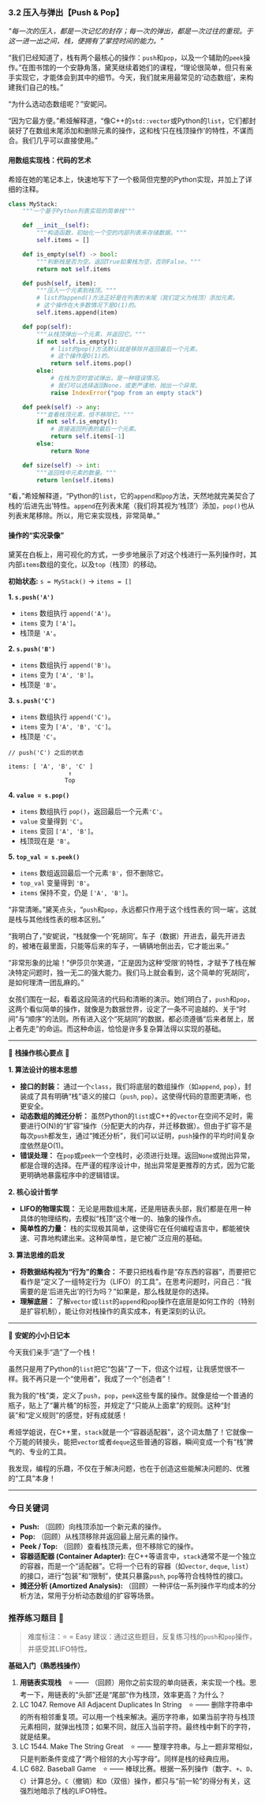 ### **3.2 压入与弹出【Push & Pop】**

*"每一次的压入，都是一次记忆的封存；每一次的弹出，都是一次过往的重现。于这一进一出之间，栈，便拥有了掌控时间的能力。"*

“我们已经知道了，栈有两个最核心的操作：`push`和`pop`，以及一个辅助的`peek`操作。”在图书馆的一个安静角落，黛芙继续着她们的课程，“理论很简单，但只有亲手实现它，才能体会到其中的细节。今天，我们就来用最常见的‘动态数组’，来构建我们自己的栈。”

“为什么选动态数组呢？”安妮问。

“因为它最方便。”希娅解释道，“像C++的`std::vector`或Python的`list`，它们都封装好了在数组末尾添加和删除元素的操作，这和栈‘只在栈顶操作’的特性，不谋而合。我们几乎可以直接使用。”

#### **用数组实现栈：代码的艺术**

希娅在她的笔记本上，快速地写下了一个极简但完整的Python实现，并加上了详细的注释。

```python
class MyStack:
    """一个基于Python列表实现的简单栈"""

    def __init__(self):
        """构造函数，初始化一个空的内部列表来存储数据。"""
        self.items = []

    def is_empty(self) -> bool:
        """判断栈是否为空。返回True如果栈为空，否则False。"""
        return not self.items

    def push(self, item):
        """压入一个元素到栈顶。"""
        # list的append()方法正好是在列表的末尾（我们定义为栈顶）添加元素。
        # 这个操作在大多数情况下是O(1)的。
        self.items.append(item)

    def pop(self):
        """从栈顶弹出一个元素，并返回它。"""
        if not self.is_empty():
            # list的pop()方法默认就是移除并返回最后一个元素。
            # 这个操作是O(1)的。
            return self.items.pop()
        else:
            # 在栈为空时尝试弹出，是一种错误情况。
            # 我们可以选择返回None，或更严谨地，抛出一个异常。
            raise IndexError("pop from an empty stack")

    def peek(self) -> any:
        """查看栈顶元素，但不移除它。"""
        if not self.is_empty():
            # 直接返回列表的最后一个元素。
            return self.items[-1]
        else:
            return None

    def size(self) -> int:
        """返回栈中元素的数量。"""
        return len(self.items)
```

“看，”希娅解释道，“Python的`list`，它的`append`和`pop`方法，天然地就完美契合了栈的‘后进先出’特性。`append`在列表末尾（我们将其视为‘栈顶’）添加，`pop()`也从列表末尾移除。所以，用它来实现栈，非常简单。”

#### **操作的“实况录像”**

黛芙在白板上，用可视化的方式，一步步地展示了对这个栈进行一系列操作时，其内部`items`数组的变化，以及`top`（栈顶）的移动。

**初始状态:** `s = MyStack()` -> `items = []`

**1. `s.push('A')`**
   - `items` 数组执行 `append('A')`。
   - `items` 变为 `['A']`。
   - 栈顶是 `'A'`。

**2. `s.push('B')`**
   - `items` 数组执行 `append('B')`。
   - `items` 变为 `['A', 'B']`。
   - 栈顶是 `'B'`。

**3. `s.push('C')`**
   - `items` 数组执行 `append('C')`。
   - `items` 变为 `['A', 'B', 'C']`。
   - 栈顶是 `'C'`。

```ascii
// push('C') 之后的状态

items: [ 'A', 'B', 'C' ]
                 ↑
                Top
```

**4. `value = s.pop()`**
   - `items` 数组执行 `pop()`，返回最后一个元素`'C'`。
   - `value` 变量得到 `'C'`。
   - `items` 变回 `['A', 'B']`。
   - 栈顶现在是 `'B'`。

**5. `top_val = s.peek()`**
   - `items` 数组返回最后一个元素`'B'`，但不删除它。
   - `top_val` 变量得到 `'B'`。
   - `items` 保持不变，仍是 `['A', 'B']`。

“非常清晰。”黛芙点头，“`push`和`pop`，永远都只作用于这个线性表的‘同一端’。这就是栈与其他线性表的根本区别。”

“我明白了，”安妮说，“栈就像一个‘死胡同’。车子（数据）开进去，最先开进去的，被堵在最里面，只能等后来的车子，一辆辆地倒出去，它才能出来。”

“非常形象的比喻！”伊莎贝尔笑道，“正是因为这种‘受限’的特性，才赋予了栈在解决特定问题时，独一无二的强大能力。我们马上就会看到，这个简单的‘死胡同’，是如何理清一团乱麻的。”

女孩们围在一起，看着这段简洁的代码和清晰的演示。她们明白了，`push`和`pop`，这两个看似简单的操作，就像是为数据世界，设定了一条不可逾越的、关于“时间”与“顺序”的法则。所有进入这个“死胡同”的数据，都必须遵循“后来者居上，居上者先走”的命运。而这种命运，恰恰是许多复杂算法得以实现的基础。

---

🌸 **栈操作核心要点** 🌸

**1. 算法设计的根本思想**
- **接口的封装：** 通过一个`class`，我们将底层的数组操作（如`append`, `pop`），封装成了具有明确“栈”语义的接口（`push`, `pop`）。这使得代码的意图更清晰，也更安全。
- **动态数组的摊还分析：** 虽然Python的`list`或C++的`vector`在空间不足时，需要进行O(N)的“扩容”操作（分配更大的内存，并迁移数据）。但由于扩容不是每次`push`都发生，通过“摊还分析”，我们可以证明，`push`操作的平均时间复杂度依然是O(1)。
- **错误处理：** 在`pop`或`peek`一个空栈时，必须进行处理。返回`None`或抛出异常，都是合理的选择。在严谨的程序设计中，抛出异常是更推荐的方式，因为它能更明确地暴露程序中的逻辑错误。

**2. 核心设计哲学**
- **LIFO的物理实现：** 无论是用数组末尾，还是用链表头部，我们都是在用一种具体的物理结构，去模拟“栈顶”这个唯一的、抽象的操作点。
- **简单性的力量：** 栈的实现极其简单，这使得它在任何编程语言中，都能被快速、可靠地构建出来。这种简单性，是它被广泛应用的基础。

**3. 算法思维的启发**
- **将数据结构视为“行为”的集合：** 不要只把栈看作是“存东西的容器”，而要把它看作是“定义了一组特定行为（LIFO）的工具”。在思考问题时，问自己：“我需要的是‘后进先出’的行为吗？”如果是，那么栈就是你的选择。
- **理解底层：** 了解`vector`或`list`的`append`和`pop`操作在底层是如何工作的（特别是扩容机制），能让你对栈操作的真实成本，有更深刻的认识。

---

🎀 **安妮的小小日记本**

今天我们亲手“造”了一个栈！

虽然只是用了Python的`list`把它“包装”了一下，但这个过程，让我感觉很不一样。我不再只是一个“使用者”，我成了一个“创造者”！

我为我的“栈”类，定义了`push`，`pop`，`peek`这些专属的操作。就像是给一个普通的瓶子，贴上了“薯片桶”的标签，并规定了“只能从上面拿”的规则。这种“封装”和“定义规则”的感觉，好有成就感！

希娅学姐说，在C++里，`stack`就是一个“容器适配器”，这个词太酷了！它就像一个万能的转接头，能把`vector`或者`deque`这些普通的容器，瞬间变成一个有“栈”脾气的、专业的工具。

我发现，编程的乐趣，不仅在于解决问题，也在于创造这些能解决问题的、优雅的“工具”本身！

---

### 今日关键词

- **Push:** （回顾）向栈顶添加一个新元素的操作。
- **Pop:** （回顾）从栈顶移除并返回最上层元素的操作。
- **Peek / Top:** （回顾）查看栈顶元素，但不移除它的操作。
- **容器适配器 (Container Adapter):** 在C++等语言中，`stack`通常不是一个独立的容器，而是一个“适配器”。它将一个已有的容器（如`vector`, `deque`, `list`）的接口，进行“包装”和“限制”，使其只暴露`push`, `pop`等符合栈特性的接口。
- **摊还分析 (Amortized Analysis):** （回顾）一种评估一系列操作平均成本的分析方法，常用于分析动态数组的扩容等场景。

### 推荐练习题目 🧲  
> 难度标注：⭐ = Easy
> 建议：通过这些题目，反复练习栈的`push`和`pop`操作，并感受其LIFO特性。

**基础入门（熟悉栈操作）**  
1.  **用链表实现栈** ⭐ —— （回顾）用你之前实现的单向链表，来实现一个栈。思考一下，用链表的“头部”还是“尾部”作为栈顶，效率更高？为什么？
2.  LC 1047. Remove All Adjacent Duplicates In String ⭐ —— 删除字符串中的所有相邻重复项。可以用一个栈来解决。遍历字符串，如果当前字符与栈顶元素相同，就弹出栈顶；如果不同，就压入当前字符。最终栈中剩下的字符，就是结果。
3.  LC 1544. Make The String Great ⭐ —— 整理字符串。与上一题非常相似，只是判断条件变成了“两个相邻的大小写字母”。同样是栈的经典应用。
4.  LC 682. Baseball Game ⭐ —— 棒球比赛。根据一系列操作（数字、`+`、`D`、`C`）计算总分。`C`（撤销）和`D`（双倍）操作，都只与“前一轮”的得分有关，这强烈地暗示了栈的LIFO特性。